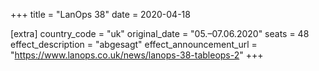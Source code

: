 +++
title = "LanOps 38"
date = 2020-04-18

[extra]
country_code = "uk"
original_date = "05.–07.06.2020"
seats = 48
effect_description = "abgesagt"
effect_announcement_url = "https://www.lanops.co.uk/news/lanops-38-tableops-2"
+++
